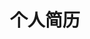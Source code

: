 ---
title: 个人简历
layout: cosy-resume
avatar: /img/Chose-B.png
name: Chose_B
role: Full Stack
email: L666no6@163.com
phone: +86 135-8607-2185
birth: Jun 18, 2007
location: Taizhou, China
social:
  - name: github
    link: https://github.com/Chose-B
    icon: <svg xmlns="http://www.w3.org/2000/svg" xmlns:xlink="http://www.w3.org/1999/xlink" viewBox="0 0 24 24"><path d="M9 19c-4.3 1.4-4.3-2.5-6-3m12 5v-3.5c0-1 .1-1.4-.5-2c2.8-.3 5.5-1.4 5.5-6a4.6 4.6 0 0 0-1.3-3.2a4.2 4.2 0 0 0-.1-3.2s-1.1-.3-3.5 1.3a12.3 12.3 0 0 0-6.2 0C6.5 2.8 5.4 3.1 5.4 3.1a4.2 4.2 0 0 0-.1 3.2A4.6 4.6 0 0 0 4 9.5c0 4.6 2.7 5.7 5.5 6c-.6.6-.6 1.2-.5 2V21" fill="none" stroke="currentColor" stroke-width="2" stroke-linecap="round" stroke-linejoin="round"></path></svg>

about:
  - 是口才不行的INTP
  - Chose_B名字的来源是初中的谐音梗

skill:
  - 浅会一点C++ 。不过不再参加OI之后水平就一直原地踏步了
  - 偶尔会剪视频，不过技术还不够成熟

education:
  - school: 台州市路桥中学
    time: 2022-2025

---